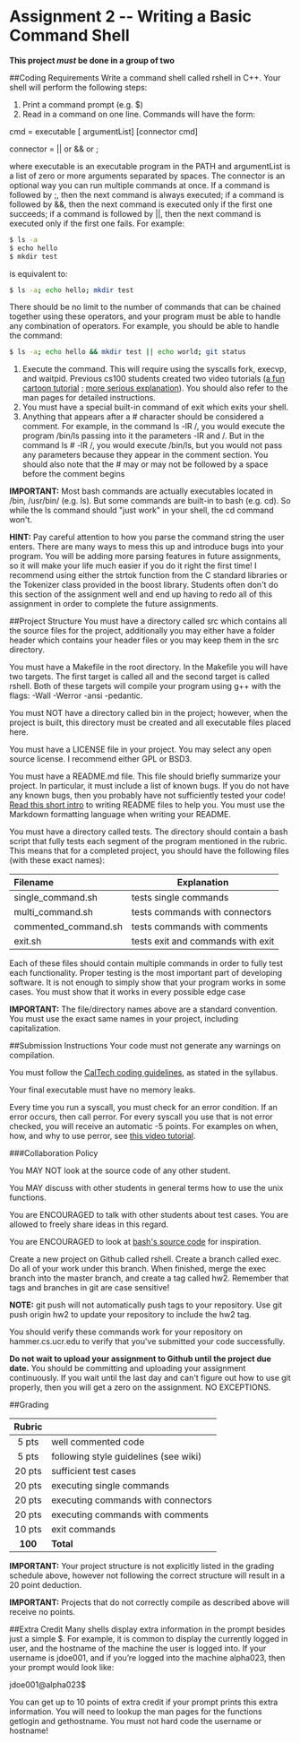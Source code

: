 # Assignment 2 -- Writing a Basic Command Shell

**This project *must* be done in a group of two**

##Coding Requirements
Write a command shell called rshell in C++. Your shell will perform the following steps: 
1. Print a command prompt (e.g. $)
2. Read in a command on one line. Commands will have the form:

cmd = executable [ argumentList] [connector cmd]

connector = || or && or ;

where executable is an executable program in the PATH and argumentList is a list of zero or more arguments separated by spaces. The connector is an optional way you can run multiple commands at once. If a command is followed by ;, then the next command is always executed; if a command is followed by &&, then the next command is executed only if the first one succeeds; if a command is followed by ||, then the next command is executed only if the first one fails. For example:
```bash
$ ls -a
$ echo hello
$ mkdir test
```
is equivalent to: 
```bash
$ ls -a; echo hello; mkdir test
```
There should be no limit to the number of commands that can be chained together using these operators, and your program must be able to handle any combination of operators. For example, you should be able to handle the command:
```bash
$ ls -a; echo hello && mkdir test || echo world; git status
```
1. Execute the command. This will require using the syscalls fork, execvp, and waitpid. Previous cs100 students created two video tutorials ([a fun cartoon tutorial](https://www.youtube.com/watch?v=2c4ow5RoKA8&feature=youtu.be) ; [more serious explanation](https://www.youtube.com/watch?v=xVSPv-9x3gk)). You should also refer to the man pages for detailed instructions.
2. You must have a special built-in command of exit which exits your shell.
3. Anything that appears after a # character should be considered a comment. For example, in the command ls -lR /, you would execute the program /bin/ls passing into it the parameters -lR and /. But in the command ls # -lR /, you would execute /bin/ls, but you would not pass any parameters because they appear in the comment section. You should also note that the # may or may not be followed by a space before the comment begins

**IMPORTANT:** Most bash commands are actually executables located in /bin, /usr/bin/ (e.g. ls). But some commands are built-in to bash (e.g. cd). So while the ls command should "just work" in your shell, the cd command won't.

**HINT:** Pay careful attention to how you parse the command string the user enters. There are many ways to mess this up and introduce bugs into your program. You will be adding more parsing features in future assignments, so it will make your life much easier if you do it right the first time! I recommend using either the strtok function from the C standard libraries or the Tokenizer class provided in the boost library. Students often don't do this section of the assignment well and end up having to redo all of this assignment in order to complete the future assignments.

##Project Structure
You must have a directory called src which contains all the source files for the project, additionally you may either have a folder header which contains your header files or you may keep them in the src directory.

You must have a Makefile in the root directory. In the Makefile you will have two targets. The first target is called all and the second target is called rshell. Both of these targets will compile your program using g++ with the flags: -Wall -Werror -ansi -pedantic.

You must NOT have a directory called bin in the project; however, when the project is built, this directory must be created and all executable files placed here.

You must have a LICENSE file in your project. You may select any open source license. I recommend either GPL or BSD3.

You must have a README.md file. This file should briefly summarize your project. In particular, it must include a list of known bugs. If you do not have any known bugs, then you probably have not sufficiently tested your code! [Read this short intro](https://robots.thoughtbot.com/how-to-write-a-great-readme) to writing README files to help you. You must use the Markdown formatting language when writing your README.

You must have a directory called tests. The directory should contain a bash script that fully tests each segment of the program mentioned in the rubric. This means that for a completed project, you should have the following files (with these exact names):

|Filename|Explanation|
|:---|---|
|single_command.sh| tests single commands|
|multi_command.sh|tests commands with connectors|
|commented_command.sh|tests commands with comments|
|exit.sh|tests exit and commands with exit|

Each of these files should contain multiple commands in order to fully test each functionality. Proper testing is the most important part of developing software. It is not enough to simply show that your program works in some cases. You must show that it works in every possible edge case

**IMPORTANT:** The file/directory names above are a standard convention. You must use the exact same names in your project, including capitalization.

##Submission Instructions
Your code must not generate any warnings on compilation.

You must follow the [CalTech coding guidelines](http://courses.cms.caltech.edu/cs11/material/cpp/donnie/cppstyle.html), as stated in the syllabus.

Your final executable must have no memory leaks.

Every time you run a syscall, you must check for an error condition. If an error occurs, then call perror. For every syscall you use that is not error checked, you will receive an automatic -5 points. For examples on when, how, and why to use perror, see [this video tutorial](https://izbicki.me/blog/videoguide-for-github-vim-bash.html#perror).

###Collaboration Policy

You MAY NOT look at the source code of any other student.

You MAY discuss with other students in general terms how to use the unix functions.

You are ENCOURAGED to talk with other students about test cases. You are allowed to freely share ideas in this regard.

You are ENCOURAGED to look at [bash's source code](https://www.gnu.org/software/bash/) for inspiration.

Create a new project on Github called rshell. Create a branch called exec. Do all of your work under this branch. When finished, merge the exec branch into the master branch, and create a tag called hw2. Remember that tags and branches in git are case sensitive!

**NOTE:** git push will not automatically push tags to your repository. Use git push origin hw2 to update your repository to include the hw2 tag.

You should verify these commands work for your repository on hammer.cs.ucr.edu to verify that you've submitted your code successfully. 

**Do not wait to upload your assignment to Github until the project due date.** You should be committing and uploading your assignment continuously. If you wait until the last day and can't figure out how to use git properly, then you will get a zero on the assignment. NO EXCEPTIONS.

##Grading

|Rubric| |
|:---:|:---|
|5 pts|well commented code|
|5 pts|following style guidelines (see wiki)|
|20 pts|sufficient test cases|
|20 pts|executing single commands|
|20 pts|executing commands with connectors|
|20 pts|executing commands with comments|
|10 pts|exit commands|
|**100**|**Total**|

**IMPORTANT:** Your project structure is not explicitly listed in the grading schedule above, however not following the correct structure will result in a 20 point deduction.

**IMPORTANT:** Projects that do not correctly compile as described above will receive no points.

##Extra Credit
Many shells display extra information in the prompt besides just a simple $. For example, it is common to display the currently logged in user, and the hostname of the machine the user is logged into. If your username is jdoe001, and if you’re logged into the machine alpha023, then your prompt would look like:

jdoe001@alpha023$

You can get up to 10 points of extra credit if your prompt prints this extra information. You will need to lookup the man pages for the functions getlogin and gethostname. You must not hard code the username or hostname!

